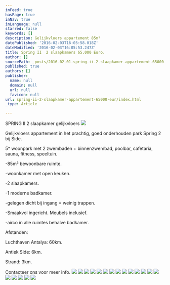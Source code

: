 ```yaml
---
inFeed: true
hasPage: true
inNav: true
inLanguage: null
starred: false
keywords: []
description: Gelijkvloers appartement 85m²
datePublished: '2016-02-03T16:05:58.018Z'
dateModified: '2016-02-03T16:05:53.247Z'
title: Spring II  2 slaapkamers 65.000 Euro.
author: []
sourcePath: _posts/2016-02-01-spring-ii-2-slaapkamer-appartement-65000-eur.md
published: true
authors: []
publisher:
  name: null
  domain: null
  url: null
  favicon: null
url: spring-ii-2-slaapkamer-appartement-65000-eur/index.html
_type: Article

---
```

SPRING II   2 slaapkamer gelijkvloers
![](https://the-grid-user-content.s3-us-west-2.amazonaws.com/9999cd52-75ad-4cbd-ae9d-a9bcff9e815b.JPG)

Gelijkvloers appartement in het prachtig, goed onderhouden park Spring 2 bij Side.

5\* woonpark met 2 zwembaden + binnenzwembad, poolbar, cafetaria, sauna, fitness, speeltuin.

-85m² bewoonbare ruimte.

-woonkamer met open keuken.

-2 slaapkamers.

-1 moderne badkamer.

-gelegen dicht bij ingang = weinig trappen.

-Smaakvol ingericht. Meubels inclusief.

-airco in alle ruimtes behalve badkamer.

Afstanden:

Luchthaven Antalya: 60km.

Antiek Side: 6km.

Strand: 3km.

Contacteer ons voor meer info.
![](https://the-grid-user-content.s3-us-west-2.amazonaws.com/697f4665-cd58-4c79-bb4b-b88f05197349.JPG)
![](https://the-grid-user-content.s3-us-west-2.amazonaws.com/33256794-8901-4191-8fd9-3d3f1a174927.JPG)
![](https://the-grid-user-content.s3-us-west-2.amazonaws.com/8eb4b3f1-84db-4355-962d-a4e5a8617f81.JPG)
![](https://the-grid-user-content.s3-us-west-2.amazonaws.com/f95a2160-e803-40e7-b915-f7abde753ed7.JPG)
![](https://the-grid-user-content.s3-us-west-2.amazonaws.com/49c2476a-63cf-4d16-9d5e-867bfbac58c7.JPG)
![](https://the-grid-user-content.s3-us-west-2.amazonaws.com/dd50ee6f-907b-4e3e-86aa-ecd7bfca8b3b.JPG)
![](https://the-grid-user-content.s3-us-west-2.amazonaws.com/7cb61612-8c1c-4ebf-a763-b588b0f05874.JPG)
![](https://the-grid-user-content.s3-us-west-2.amazonaws.com/d81c0448-dd73-4531-9eaa-866b302abb15.JPG)
![](https://the-grid-user-content.s3-us-west-2.amazonaws.com/9c31d4b2-1b71-432c-8812-168d531bea62.JPG)
![](https://the-grid-user-content.s3-us-west-2.amazonaws.com/25699ead-2ee5-4640-9fbb-37680f9e1f36.JPG)
![](https://the-grid-user-content.s3-us-west-2.amazonaws.com/c15e4aa7-b640-447f-8ea4-787fcc660c5c.JPG)
![](https://the-grid-user-content.s3-us-west-2.amazonaws.com/ad7305d0-18bc-4ff1-9816-a43f1916c5c6.JPG)
![](https://the-grid-user-content.s3-us-west-2.amazonaws.com/d6aee22d-9f10-429e-a187-ecc1e9ca1592.JPG)
![](https://the-grid-user-content.s3-us-west-2.amazonaws.com/bc37ff9b-23a4-4759-bea6-9d99eb575fdb.JPG)
![](https://the-grid-user-content.s3-us-west-2.amazonaws.com/6e666bb6-0c44-473c-8d02-6fc03875627a.JPG)
![](https://the-grid-user-content.s3-us-west-2.amazonaws.com/35fc6330-54d0-4783-acfb-6613dd019fdf.JPG)
![](https://the-grid-user-content.s3-us-west-2.amazonaws.com/3f826541-32c2-4d85-86f6-25942e323efe.JPG)
![](https://the-grid-user-content.s3-us-west-2.amazonaws.com/c858bbc3-e10c-4479-a5f1-6def2e0b8085.JPG)
![](https://the-grid-user-content.s3-us-west-2.amazonaws.com/0d82ca42-bea5-4ebf-a827-c501979def9d.JPG)